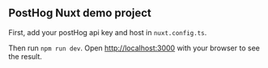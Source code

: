 ## PostHog Nuxt demo project

First, add your postHog api key and host in `nuxt.config.ts`.

Then run `npm run dev`. Open [http://localhost:3000](http://localhost:3000) with your browser to see the result.